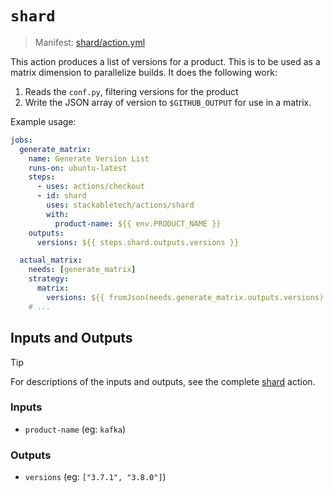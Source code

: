 # `shard`

> Manifest: [shard/action.yml][shard]

This action produces a list of versions for a product. This is to be used as a matrix dimension to
parallelize builds. It does the following work:

1. Reads the `conf.py`, filtering versions for the product
2. Write the JSON array of version to `$GITHUB_OUTPUT` for use in a matrix.

Example usage:

```yaml
jobs:
  generate_matrix:
    name: Generate Version List
    runs-on: ubuntu-latest
    steps:
      - uses: actions/checkout
      - id: shard
        uses: stackabletech/actions/shard
        with:
          product-name: ${{ env.PRODUCT_NAME }}
    outputs:
      versions: ${{ steps.shard.outputs.versions }}

  actual_matrix:
    needs: [generate_matrix]
    strategy:
      matrix:
        versions: ${{ fromJson(needs.generate_matrix.outputs.versions) }}
    # ...
```

## Inputs and Outputs

> [!TIP]
> For descriptions of the inputs and outputs, see the complete [shard] action.

### Inputs

- `product-name` (eg: `kafka`)

### Outputs

- `versions` (eg: `["3.7.1", "3.8.0"]`)

[shard]: ./action.yml
